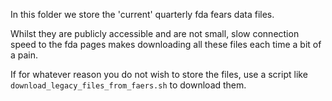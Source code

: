 In this folder we store the 'current' quarterly fda fears data files.

Whilst they are publicly accessible and are not small, slow connection speed to the fda pages makes downloading all
these files each time a bit of a pain.

If for whatever reason you do not wish to store the files, use a script like `download_legacy_files_from_faers.sh` to
download them.